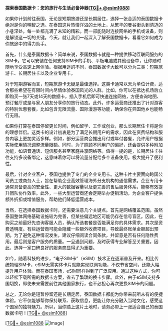 **探索泰国数据卡：您的旅行与生活必备神器[[TG💪+ @esim1088](https://t.me/s/esim1088)]**

如果你计划前往泰国，无论是短期旅游还是长期居住，选择一张合适的泰国数据卡绝对是你的明智之选。在泰国这片热情洋溢的土地上，从繁华的曼谷街头到清迈的小巷深处，每一处都充满了未知的精彩。而一部能随时连接网络的手机或设备，则是解锁这一切的关键。今天，就让我们一起深入了解泰国数据卡，看看它如何成为你旅途中的得力助手。

首先，什么是泰国数据卡？简单来说，泰国数据卡就是一种提供移动互联网服务的SIM卡。它可以安装在任何支持SIM卡的手机、平板电脑或其他设备中，让你随时随地享受高速上网体验。根据用途的不同，泰国数据卡大致可以分为三类：短期旅游卡、长期居住卡以及企业专用卡。

对于短期游客而言，短期旅游卡无疑是最佳选择。这类卡通常以天为单位计费，适合那些希望在有限时间内尽情体验泰国风光的人群。比如，你可以在抵达机场后立即购买一张7天或14天的数据卡，插入手机后即可快速连接网络，方便查询地图、预订餐厅或是与家人朋友分享你的旅行动态。此外，许多运营商还推出了针对游客的特别优惠套餐，比如包含无限流量、国际漫游等功能，确保你在异国他乡也能畅行无阻。

如果你打算在泰国停留更长时间，例如留学、工作或创业，那么长期居住卡将是你的理想伴侣。这类卡的设计初衷是为了满足长期用户的需求，因此在资费结构和服务内容上更加灵活多样。例如，部分运营商会推出月付或年付套餐，允许用户根据实际使用情况调整流量限额。同时，为了照顾不同用户的偏好，还会提供多种附加功能，如语音通话、短信服务甚至家庭共享网络等。值得一提的是，长期居住卡往往支持多设备绑定，这意味着你可以将流量分配给多个设备使用，极大提升了便利性。

最后，针对企业客户，泰国也提供了专门的企业专用卡。这种卡片主要面向跨国公司员工或商务人士，旨在帮助企业高效管理海外分支机构的通信需求。企业专用卡通常具备更高的安全性、更大的数据容量以及更完善的售后服务体系，能够有效提升团队协作效率。此外，一些大型运营商还会定期举办促销活动，为企业客户提供额外折扣或增值服务，帮助他们降低运营成本。

当然，在选择泰国数据卡时，还需要注意几个关键点。首先是网络覆盖范围。虽然泰国整体网络基础设施较为完善，但某些偏远地区可能仍存在信号盲区。因此，在购买之前最好先咨询客服人员，确认所选套餐是否能满足你的具体需求。其次是资费透明度。有些运营商可能会隐藏一些额外收费项目，导致最终账单金额超出预期。为了避免这种情况发生，建议仔细阅读合同条款，并留意是否有任何隐性费用。最后则是客户服务的质量。一旦遇到问题，及时获得专业解答至关重要。因此，选择一家口碑良好的服务商显得尤为重要。

如今，随着科技的进步，“电子SIM卡”（eSIM）技术正在逐渐普及开来。相比传统物理SIM卡，eSIM无需实体卡片就能实现联网功能，不仅节省空间，还能大幅提升用户体验。而在泰国市场，eSIM同样得到了广泛应用。通过这种方式，你可以轻松下载所需的数据卡方案，省去了繁琐的换卡步骤。此外，由于eSIM支持多国切换，即使未来需要前往其他国家旅行，也不必担心再次更换SIM卡的问题。

总之，无论你是短暂停留还是长期定居，泰国数据卡都能为你带来前所未有的便捷体验。它不仅能够帮你保持联系、获取信息，更能让你充分融入当地文化，感受这个国家的独特魅力。所以，当你踏上这片土地时，请务必带上一张适合自己的泰国数据卡吧！[[TG💪+ @esim1088](https://t.me/s/esim1088)]

[[TG💪+ @esim1088](https://t.me/s/esim1088) ![Image](https://i.postimg.cc/4NQfJmqS/Snipaste-2025-05-13-00-14-12.png)]